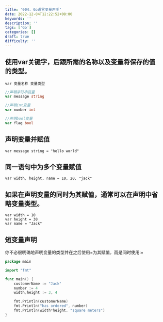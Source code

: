 ```yaml
---
title: '004. Go语言变量声明'
date: 2022-12-04T12:22:52+08:00
keywords: ''
description: ''
tags: ['Go']
categories: []
draft: true
difficulty: ''
---
```



## 使用var关键字，后跟所需的名称以及变量将保存的值的类型。

```
var 变量名称 变量类型
```

```go
//声明字符串变量
var message string

//声明int变量
var number int

//声明bool变量
var flag bool
```

## 声明变量并赋值

```
var message string = "hello world"
```

## 同一语句中为多个变量赋值

```
var width, height, name = 10, 20, "jack"
```

## 如果在声明变量的同时为其赋值，通常可以在声明中省略变量类型。

```
var width = 10
var height = 30
var name = "Jack"
```

## 短变量声明

你不必很明确地声明变量的类型并在之后使用=为其赋值，而是同时使用:= 

```go
package main

import "fmt"

func main() {
	customerName := "Jack"
	number := 4
	width,height := 3, 4

	fmt.Println(customerName)
	fmt.Println("has ordered", number)
	fmt.Println(width*height, "square meters")
}

```
